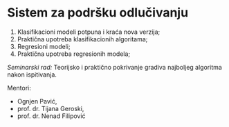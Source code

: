 # Sistem za podršku odlučivanju
1. Klasifikacioni modeli potpuna i kraća nova verzija;
2. Praktična upotreba klasifikacionih algoritama;
3. Regresioni modeli;
4. Praktična upotreba regresionih modela;

*Seminarski rad:* Teorijsko i praktično pokrivanje gradiva najboljeg algoritma nakon ispitivanja.

Mentori:
- Ognjen Pavić, 
- prof. dr. Tijana Geroski, 
- prof. dr. Nenad Filipović